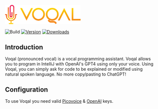 <img src='.github/media/logo-horizontal-text.svg' width='250'>

![Build](https://github.com/voqal/voqal-plugin/workflows/Build/badge.svg)
[![Version](https://img.shields.io/jetbrains/plugin/v/23086-voqal--vocal-software-development.svg)](https://plugins.jetbrains.com/plugin/23086-voqal--vocal-software-development)
[![Downloads](https://img.shields.io/jetbrains/plugin/d/23086-voqal--vocal-software-development.svg)](https://plugins.jetbrains.com/plugin/23086-voqal--vocal-software-development)

## Introduction

<!-- Plugin description -->

Voqal (pronounced vocal) is a vocal programming assistant.
Voqal allows you to program in IntelliJ with OpenAI's GPT4 using only your voice.
Using Voqal, you can simply ask for code to be explained or modified using natural spoken language.
No more copy/pasting to ChatGPT!

<!-- Plugin description end -->

## Configuration

To use Voqal you need valid [Picovoice](https://picovoice.ai) & [OpenAI](https://openai.com) keys.

[template]: https://github.com/JetBrains/intellij-platform-plugin-template

[docs:plugin-description]: https://plugins.jetbrains.com/docs/intellij/plugin-user-experience.html#plugin-description-and-presentation
